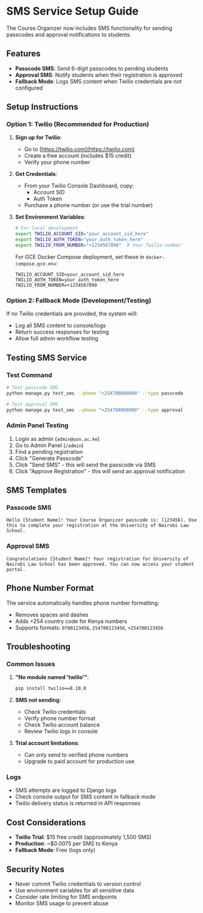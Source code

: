 # SMS Service Setup Guide

The Course Organizer now includes SMS functionality for sending passcodes and approval notifications to students.

## Features

- **Passcode SMS**: Send 6-digit passcodes to pending students
- **Approval SMS**: Notify students when their registration is approved
- **Fallback Mode**: Logs SMS content when Twilio credentials are not configured

## Setup Instructions

### Option 1: Twilio (Recommended for Production)

1. **Sign up for Twilio**:
   - Go to [https://twilio.com](https://twilio.com)
   - Create a free account (includes $15 credit)
   - Verify your phone number

2. **Get Credentials**:
   - From your Twilio Console Dashboard, copy:
     - Account SID
     - Auth Token
   - Purchase a phone number (or use the trial number)

3. **Set Environment Variables**:
   ```bash
   # For local development
   export TWILIO_ACCOUNT_SID="your_account_sid_here"
   export TWILIO_AUTH_TOKEN="your_auth_token_here"
   export TWILIO_FROM_NUMBER="+1234567890"  # Your Twilio number
   ```

   For GCE Docker Compose deployment, set these in `docker-compose.gce.env`:
   ```env
   TWILIO_ACCOUNT_SID=your_account_sid_here
   TWILIO_AUTH_TOKEN=your_auth_token_here
   TWILIO_FROM_NUMBER=+1234567890
   ```

### Option 2: Fallback Mode (Development/Testing)

If no Twilio credentials are provided, the system will:
- Log all SMS content to console/logs
- Return success responses for testing
- Allow full admin workflow testing

## Testing SMS Service

### Test Command
```bash
# Test passcode SMS
python manage.py test_sms --phone "+254700000000" --type passcode

# Test approval SMS
python manage.py test_sms --phone "+254700000000" --type approval
```

### Admin Panel Testing
1. Login as admin (`admin@uon.ac.ke`)
2. Go to Admin Panel (`/admin`)
3. Find a pending registration
4. Click "Generate Passcode"
5. Click "Send SMS" - this will send the passcode via SMS
6. Click "Approve Registration" - this will send an approval notification

## SMS Templates

### Passcode SMS
```
Hello [Student Name]! Your Course Organizer passcode is: [123456]. Use this to complete your registration at the University of Nairobi Law School.
```

### Approval SMS
```
Congratulations [Student Name]! Your registration for University of Nairobi Law School has been approved. You can now access your student portal.
```

## Phone Number Format

The service automatically handles phone number formatting:
- Removes spaces and dashes
- Adds +254 country code for Kenya numbers
- Supports formats: `0700123456`, `254700123456`, `+254700123456`

## Troubleshooting

### Common Issues

1. **"No module named 'twilio'"**:
   ```bash
   pip install twilio==8.10.0
   ```

2. **SMS not sending**:
   - Check Twilio credentials
   - Verify phone number format
   - Check Twilio account balance
   - Review Twilio logs in console

3. **Trial account limitations**:
   - Can only send to verified phone numbers
   - Upgrade to paid account for production use

### Logs
- SMS attempts are logged to Django logs
- Check console output for SMS content in fallback mode
- Twilio delivery status is returned in API responses

## Cost Considerations

- **Twilio Trial**: $15 free credit (approximately 1,500 SMS)
- **Production**: ~$0.0075 per SMS to Kenya
- **Fallback Mode**: Free (logs only)

## Security Notes

- Never commit Twilio credentials to version control
- Use environment variables for all sensitive data
- Consider rate limiting for SMS endpoints
- Monitor SMS usage to prevent abuse
